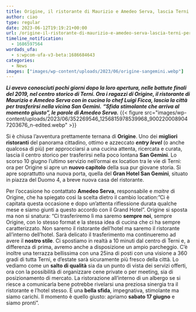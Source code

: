 ```yaml
---
title: Origine, il ristorante di Maurizio e Amedeo Serva, lascia Terni per San Gemini
author: ciao
type: regular
date: 2023-06-12T19:19:21+00:00
url: /origine-il-ristorante-di-maurizio-e-amedeo-serva-lascia-terni-per-san-gemini/
timeline_notification:
  - 1686597564
wordads_ufa:
  - s:wpcom-ufa-v3-beta:1686684643
categories:
  - News
images: ["images/wp-content/uploads/2023/06/origine-sangemini.webp"]
---
```

**_Li avevo conosciuti pochi giorni dopo la loro apertura, nelle battute finali del 2019, nel centro storico di Terni. Ora i ragazzi di Origine, il ristorante di Maurizio e Amedeo Serva con in cucina lo chef Luigi Ficca, lascia la città per trasferirsi nella vicina San Gemini._** **_&#8220;Sfida stimolante che arriva al momento giusto&#8221;, le parole di Amedeo Serva._** 
{{< figure src="images/wp-content/uploads/2023/06/352269546_1256815978539968_9002200089047203676_n-edited.webp" >}}
 

Si è chiusa l&#8217;avventura prettamente ternana di **Origine**. Uno dei **migliori ristoranti** del panorama cittadino, ottimo e azzeccato _**entry level**_ (o anche qualcosa di più) per approcciarsi a una cucina attenta, ricercata e curata, lascia il centro storico per trasferirsi nella poco lontana **San Gemini**. Lo scorso 10 giugno l&#8217;ultimo servizio nell&#8217;ormai ex location tra le vie di Terni: ora per Origine si apre un **nuovo capitolo** della sua pur giovane storia. Si apre soprattutto una nuova porta, quella del **Gran Hotel San Gemini**, situato in piazza del Duomo 4, a breve nuova casa del ristorante.

Per l&#8217;occasione ho contattato **Amedeo Serva**, responsabile e _maitre_ di Origine, che ha spiegato così la scelta dietro il cambio location:&#8221;Ci è capitata questa occasione e dopo un&#8217;attenta riflessione durata qualche mese e siamo giunti a questo accordo con il Grand Hotel&#8221;. Origine si sposta ma non si snatura: &#8220;Ci trasferiremo lì ma saremo **sempre noi**, sempre Origine, con lo stesso format e la stessa idea di cucina che ci ha sempre caratterizzato. Non saremo il ristorante dell&#8217;hotel ma saremo il ristorante all&#8217;interno dell&#8217;hotel. Sarà delicato il trasferimento ma continueremo ad avere il **nostro stile**. Ci spostiamo in realtà a 10 minuti dal centro di Terni e, a differenza di prima, avremo anche a disposizione un ampio parcheggio. C&#8217;è inoltre una terrazza bellissima con una 25ina di posti con una visione a 360 gradi di tutta Terni, e d&#8217;estate sarà sicuramente più fresco della città. Lo vediamo come un **salto di qualità** sia da un punto di vista dei servizi offerti, ora con la possibilità di organizzare cene private o per meeting, sia di posizionamento di mercato. La ristorazione all&#8217;interno di un albergo se si riesce a comunicarla bene potrebbe rivelarsi una preziosa sinergia tra il ristorante e l&#8217;hotel stesso. È una **bella sfida**, impegnativa, stimolante ma siamo carichi. Il momento è quello giusto: apriamo **sabato 17 giugno** e siamo pronti&#8221;.
